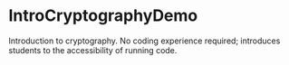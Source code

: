 # IntroCryptographyDemo
Introduction to cryptography. No coding experience required; introduces students to the accessibility of running code.
